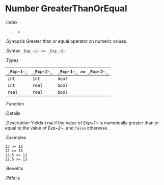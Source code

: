 # Number GreaterThanOrEqual

.Index
>=

.Synopsis
Greater than or equal operator on numeric values.

.Syntax
`_Exp_~1~ >= _Exp_~2~`

.Types


| `_Exp~1~_`  |  `_Exp~2~_` | `_Exp~1~_ >= _Exp~2~_`   |
| --- | --- | --- |
| `int`      |  `int`     | `bool`                 |
| `int`      |  `real`    | `bool`                 |
| `real`     |  `real`    | `bool`                 |


.Function

.Details

.Description
Yields `true` if the value of _Exp~1~_ is numerically greater than or equal to the value of _Exp~2~_, and `false` otherwise.

.Examples
```rascal-shell
13 >= 12
12 >= 13
13.5 >= 12
12.5 >= 13
```

.Benefits

.Pitfalls

